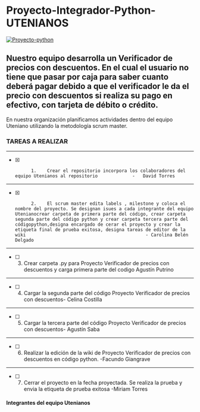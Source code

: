 # Proyecto-Integrador-Python-UTENIANOS
 <a href="https://postimg.cc/VdQGmZnK" target="_blank"><img src="https://i.postimg.cc/VdQGmZnK/Proyecto-python.gif" alt="Proyecto-python"/></a>

## Nuestro equipo desarrolla un Verificador de precios con descuentos. En el cual el usuario no tiene que pasar por caja para saber cuanto deberá pagar debido a que el verificador le da el precio con descuentos si realiza su pago en efectivo, con tarjeta de débito o crédito.
En nuestra organización planificamos actividades dentro del equipo  Uteniano utilizando la metodología scrum master.

### TAREAS A REALIZAR                 
---
 - [X]           1.    Crear el repositorio incorpora los colaboradores del equipo Utenianos al repositorio             -   David Torres  
---

- [X]           2.    El scrum master edita labels , milestone y coloca el nombre del proyecto. Se designan isues a cada integrante del equipo Utenianocrear carpeta de primera parte del código, crear carpeta segunda parte del código python y crear carpeta tercera parte del códigopython,designa encargado de cerar el proyecto y crear la etiqueta final de prueba exitosa, designa tareas de editor de la wiki                                             - Carolina Belén Delgado
---

- [ ] 3. Crear carpeta .py para Proyecto Verificador de precios con descuentos y carga primera parte del codigo Agustín Putrino
---

- [ ] 4. Cargar la segunda parte del código Proyecto Verificador de precios con descuentos- Celina Costilla
--- 

- [ ] 5. Cargar la tercera parte del código Proyecto Verificador de precios con descuentos- Agustín Saba
---

- [ ] 6. Realizar la edición de la wiki de Proyecto Verificador de precios con descuentos en código python. -Facundo Giangrave
---
- [ ] 7. Cerrar el proyecto en la fecha proyectada. Se realiza la prueba y envia la etiqueta de prueba exitosa -Miriam Torres

#### Integrantes del equipo Utenianos


